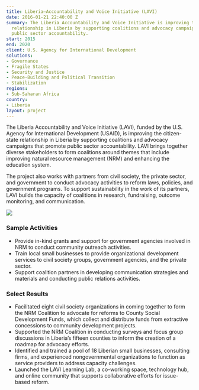 ```yaml
---
title: Liberia—Accountability and Voice Initiative (LAVI)
date: 2016-01-21 22:40:00 Z
summary: The Liberia Accountability and Voice Initiative is improving the citizen-state
  relationship in Liberia by supporting coalitions and advocacy campaigns that promote
  public sector accountability.
start: 2015
end: 2020
client: U.S. Agency for International Development
solutions:
- Governance
- Fragile States
- Security and Justice
- Peace-Building and Political Transition
- Stabilization
regions:
- Sub-Saharan Africa
country:
- Liberia
layout: project
---
```


The Liberia Accountability and Voice Initiative (LAVI), funded by the U.S. Agency for International Development (USAID), is improving the citizen-state relationship in Liberia by supporting coalitions and advocacy campaigns that promote public sector accountability.
LAVI brings together diverse stakeholders to form coalitions around themes that include improving natural resource management (NRM) and enhancing the education system. 

The project also works with partners from civil society, the private sector, and government to conduct advocacy activities to reform laws, policies, and government programs. To support sustainability in the work of its partners, LAVI builds the capacity of coalitions in research, fundraising, outcome monitoring, and communication. 

![][1]

###  Sample Activities

* Provide in-kind grants and support for government agencies involved in NRM to conduct community outreach activities.
* Train local small businesses to provide organizational development services to civil society groups, government agencies, and the private sector.
* Support coalition partners in developing communication strategies and materials and conducting public relations activities.


###  Select Results

* Facilitated eight civil society organizations in coming together to form the NRM Coalition to advocate for reforms to County Social Development Funds, which collect and distribute funds from extractive concessions to community development projects.
* Supported the NRM Coalition in conducting surveys and focus group discussions in Liberia’s fifteen counties to inform the creation of a roadmap for advocacy efforts.
* Identified and trained a pool of 18 Liberian small businesses, consulting firms, and experienced nongovernmental organizations to function as service providers to address capacity challenges.
* Launched the LAVI Learning Lab, a co-working space, technology hub, and online community that supports collaborative efforts for issue-based reform.

[1]: https://assetify-dai.com/projects/LAVI-pic-for-webpage.jpg
